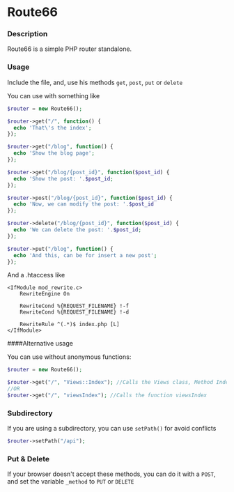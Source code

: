 # Route66

### Description
Route66 is a simple PHP router standalone.

### Usage
Include the file, and, use his methods ```get```, ```post```, ```put``` or ```delete```

You can use with something like

````php
$router = new Route66();

$router->get("/", function() {
  echo 'That\'s the index';
});

$router->get("/blog", function() {
  echo 'Show the blog page';
});

$router->get("/blog/{post_id}", function($post_id) {
  echo 'Show the post: '.$post_id;
});

$router->post("/blog/{post_id}", function($post_id) {
  echo 'Now, we can modify the post: '.$post_id
});

$router->delete("/blog/{post_id}", function($post_id) {
  echo 'We can delete the post: '.$post_id;
});

$router->put("/blog", function() {
  echo 'And this, can be for insert a new post';
});
````

And a .htaccess like
```
<IfModule mod_rewrite.c>
    RewriteEngine On
   
    RewriteCond %{REQUEST_FILENAME} !-f
    RewriteCond %{REQUEST_FILENAME} !-d

    RewriteRule ^(.*)$ index.php [L]
</IfModule>
```

####Alternative usage

You can use without anonymous functions:
```php
$router = new Route66();

$router->get("/", "Views::Index"); //Calls the Views class, Method Index
//OR
$router->get("/", "viewsIndex"); //Calls the function viewsIndex
```

### Subdirectory

If you are using a subdirectory, you can use ```setPath()``` for avoid conflicts
```php
$router->setPath("/api");
```

### Put & Delete

If your browser doesn't accept these methods, you can do it with a `POST`, and set the variable `_method` to `PUT` or `DELETE`
